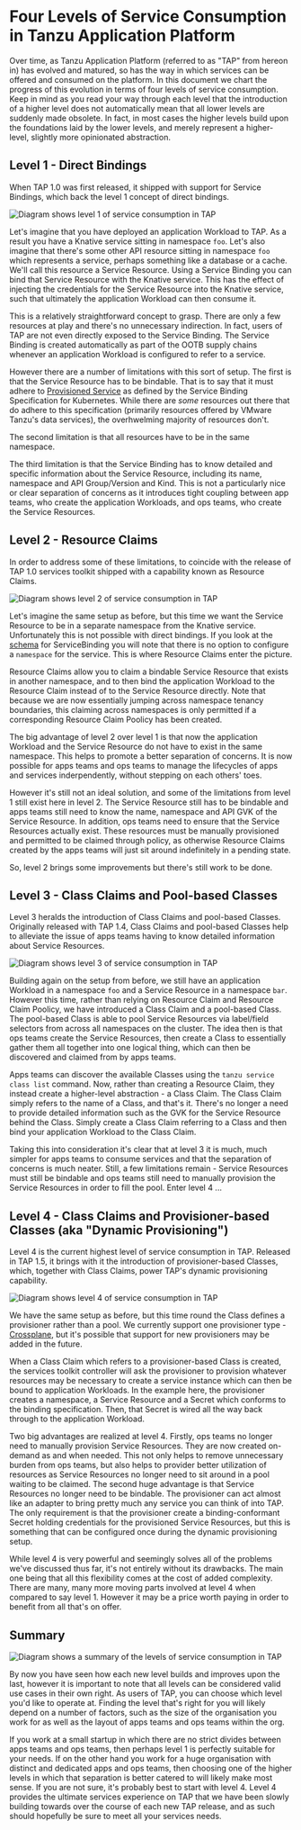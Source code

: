 # Four Levels of Service Consumption in Tanzu Application Platform

Over time, as Tanzu Application Platform (referred to as "TAP" from hereon in) has evolved and matured, so has the way in which services can be offered and consumed on the platform. In this document we chart the progress of this evolution in terms of four levels of service consumption. Keep in mind as you read your way through each level that the introduction of a higher level does not automatically mean that all lower levels are suddenly made obsolete. In fact, in most cases the higher levels build upon the foundations laid by the lower levels, and merely represent a higher-level, slightly more opinionated abstraction.

## Level 1 - Direct Bindings

When TAP 1.0 was first released, it shipped with support for Service Bindings, which back the level 1 concept of direct bindings.

![Diagram shows level 1 of service consumption in TAP](../../images/stk-4-levels-1.png)

Let's imagine that you have deployed an application Workload to TAP. As a result you have a Knative service sitting in namespace `foo`. Let's also imagine that there's some other API resource sitting in namespace `foo` which represents a service, perhaps something like a database or a cache. We'll call this resource a Service Resource. Using a Service Binding you can bind that Service Resource with the Knative service. This has the effect of injecting the credentials for the Service Resource into the Knative service, such that ultimately the application Workload can then consume it.

This is a relatively straightforward concept to grasp. There are only a few resources at play and there's no unnecessary indirection. In fact, users of TAP are not even directly exposed to the Service Binding. The Service Binding is created automatically as part of the OOTB supply chains whenever an application Workload is configured to refer to a service.

However there are a number of limitations with this sort of setup. The first is that the Service Resource has to be bindable. That is to say that it must adhere to [Provisioned Service](https://github.com/servicebinding/spec#provisioned-service) as defined by the Service Binding Specification for Kubernetes. While there are _some_ resources out there that do adhere to this specification (primarily resources offered by VMware Tanzu's data services), the overhwelming majority of resources don't.

The second limitation is that all resources have to be in the same namespace.

The third limitation is that the Service Binding has to know detailed and specific information about the Service Resource, including its name, namespace and API Group/Version and Kind. This is not a particularly nice or clear separation of concerns as it introduces tight coupling between app teams, who create the application Workloads, and ops teams, who create the Service Resources.

## Level 2 - Resource Claims

In order to address some of these limitations, to coincide with the release of TAP 1.0 services toolkit shipped with a capability known as Resource Claims.

![Diagram shows level 2 of service consumption in TAP](../../images/stk-4-levels-2.png)

Let's imagine the same setup as before, but this time we want the Service Resource to be in a separate namespace from the Knative service. Unfortunately this is not possible with direct bindings. If you look at the [schema](https://github.com/servicebinding/spec#resource-type-schema-1) for ServiceBinding you will note that there is no option to configure a `namespace` for the service. This is where Resource Claims enter the picture.

Resource Claims allow you to claim a bindable Service Resource that exists in another namespace, and to then bind the application Workload to the Resource Claim instead of to the Service Resource directly. Note that because we are now essentially jumping across namespace tenancy boundaries, this claiming across namespaces is only permitted if a corresponding Resource Claim Poolicy has been created.

The big advantage of level 2 over level 1 is that now the application Workload and the Service Resource do not have to exist in the same namespace. This helps to promote a better separation of concerns. It is now possible for apps teams and ops teams to manage the lifecycles of apps and services inderpendently, without stepping on each others' toes.

However it's still not an ideal solution, and some of the limitations from level 1 still exist here in level 2. The Service Resource still has to be bindable and apps teams still need to know the name, namespace and API GVK of the Service Resource. In addition, ops teams need to ensure that the Service Resources actually exist. These resources must be manually provisioned and permitted to be claimed through policy, as otherwise Resource Claims created by the apps teams will just sit around indefinitely in a pending state.

So, level 2 brings some improvements but there's still work to be done.

## Level 3 - Class Claims and Pool-based Classes

Level 3 heralds the introduction of Class Claims and pool-based Classes. Originally released with TAP 1.4, Class Claims and pool-based Classes help to alleviate the issue of apps teams having to know detailed information about Service Resources.

![Diagram shows level 3 of service consumption in TAP](../../images/stk-4-levels-3.png)

Building again on the setup from before, we still have an application Workload in a namespace `foo` and a Service Resource in a namespace `bar`. However this time, rather than relying on Resource Claim and Resource Claim Poolicy, we have introduced a Class Claim and a pool-based Class. The pool-based Class is able to pool Service Resources via label/field selectors from across all namespaces on the cluster. The idea then is that ops teams create the Service Resources, then create a Class to essentially gather them all together into one logical thing, which can then be discovered and claimed from by apps teams.

Apps teams can discover the available Classes using the `tanzu service class list` command. Now, rather than creating a Resource Claim, they instead create a higher-level abstraction - a Class Claim. The Class Claim simply refers to the name of a Class, and that's it. There's no longer a need to provide detailed information such as the GVK for the Service Resource behind the Class. Simply create a Class Claim referring to a Class and then bind your application Workload to the Class Claim.

Taking this into consideration it's clear that at level 3 it is much, much simpler for apps teams to consume services and that the separation of concerns is much neater. Still, a few limitations remain - Service Resources must still be bindable and ops teams still need to manually provision the Service Resources in order to fill the pool. Enter level 4 ...

## Level 4 - Class Claims and Provisioner-based Classes (aka "Dynamic Provisioning")

Level 4 is the current highest level of service consumption in TAP. Released in TAP 1.5, it brings with it the introduction of provisioner-based Classes, which, together with Class Claims, power TAP's dynamic provisioning capability.

![Diagram shows level 4 of service consumption in TAP](../../images/stk-4-levels-4.png)

We have the same setup as before, but this time round the Class defines a provisioner rather than a pool. We currently support one provisioner type - [Crossplane](https://www.crossplane.io/), but it's possible that support for new provisioners may be added in the future.

When a Class Claim which refers to a provisioner-based Class is created, the services toolkit controller will ask the provisioner to provision whatever resources may be necessary to create a service instance which can then be bound to application Workloads. In the example here, the provisioner creates a namespace, a Service Resource and a Secret which conforms to the binding specification. Then, that Secret is wired all the way back through to the application Workload.

Two big advantages are realized at level 4. Firstly, ops teams no longer need to manually provision Service Resources. They are now created on-demand as and when needed. This not only helps to remove unnecessary burden from ops teams, but also helps to provider better utilization of resources as Service Resources no longer need to sit around in a pool waiting to be claimed. The second huge advantage is that Service Resources no longer need to be bindable. The provisioner can act almost like an adapter to bring pretty much any service you can think of into TAP. The only requirement is that the provisioner create a binding-conformant Secret holding credentials for the provisioned Service Resources, but this is something that can be configured once during the dynamic provisioning setup.

While level 4 is very powerful and seemingly solves all of the problems we've discussed thus far, it's not entirely without its drawbacks. The main one being that all this flexibility comes at the cost of added complexity. There are many, many more moving parts involved at level 4 when compared to say level 1. However it may be a price worth paying in order to benefit from all that's on offer.

## Summary

![Diagram shows a summary of the levels of service consumption in TAP](../../images/stk-4-levels-summary.png)

By now you have seen how each new level builds and improves upon the last, however it is important to note that all levels can be considered valid use cases in their own right. As users of TAP, you can choose which level you'd like to operate at. Finding the level that's right for you will likely depend on a number of factors, such as the size of the organisation you work for as well as the layout of apps teams and ops teams within the org.

If you work at a small startup in which there are no strict divides between apps teams and ops teams, then perhaps level 1 is perfectly suitable for your needs. If on the other hand you work for a huge organisation with distinct and dedicated apps and ops teams, then choosing one of the higher levels in which that separation is better catered to will likely make most sense. If you are not sure, it's probably best to start with level 4. Level 4 provides the ultimate services experience on TAP that we have been slowly building towards over the course of each new TAP release, and as such should hopefully be sure to meet all your services needs.
